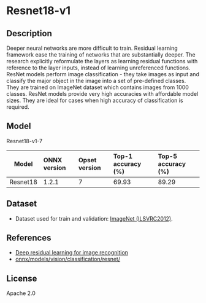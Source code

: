<!--- SPDX-License-Identifier: Apache-2.0 -->

# Resnet18-v1

## Description

Deeper neural networks are more difficult to train. Residual
learning framework ease the training of networks that are
substantially deeper. The research explicitly reformulate
the layers as learning residual functions with reference to
the layer inputs, instead of learning unreferenced functions.
ResNet models perform image classification - they take
images as input and classify the major object in the image
into a set of pre-defined classes. They are trained on
ImageNet dataset which contains images from 1000 classes.
ResNet models provide very high accuracies with affordable
model sizes. They are ideal for cases when high accuracy of
classification is required.

## Model

Resnet18-v1-7

|Model        |ONNX version |Opset version|Top-1 accuracy (%)|Top-5 accuracy (%)|
|-------------|:------------|:------------|:-----------------|:-----------------|
|Resnet18     |1.2.1        |7            |69.93             |89.29             |

## Dataset

* Dataset used for train and validation: [ImageNet (ILSVRC2012)](http://www.image-net.org/challenges/LSVRC/2012/).

## References

* [Deep residual learning for image recognition](https://arxiv.org/abs/1512.03385)
* [onnx/models/vision/classification/resnet/](https://github.com/onnx/models/tree/main/vision/classification/resnet)

## License

Apache 2.0
